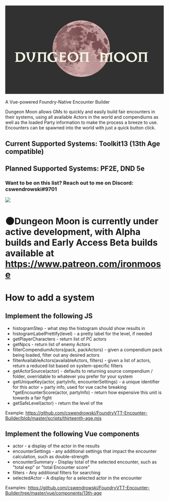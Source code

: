 ![](https://raw.githubusercontent.com/cswendrowski/FoundryVTT-Encounter-Builder/master/dungeonmoon_cover.png)

A Vue-powered Foundry-Native Encounter Builder

Dungeon Moon allows GMs to quickly and easily build fair encounters in their systems, using all available Actors in the world and compendiums as well as the loaded Party information to make the process a breeze to use. Encounters can be spawned into the world with just a quick button click.

## Current Supported Systems: Toolkit13 (13th Age compatible)
## Planned Supported Systems: PF2E, DND 5e
### Want to be on this list? Reach out to me on Discord: cswendrowski#9701

![](https://c10.patreonusercontent.com/3/eyJ3Ijo2MjB9/patreon-media/p/post/46097702/9789d4da1d7f4fe7a831dac72758ecf8/1.gif)

# 🌑Dungeon Moon is currently under active development, with Alpha builds and Early Access Beta builds available at https://www.patreon.com/ironmoose


# How to add a system

## Implement the following JS
* histogramStep - what step the histogram should show results in
* histogramLabelPrettify(level) - a pretty label for the level, if needed
* getPlayerCharacters - return list of PC actors
* getNpcs - return list of enemy Actors
* filterCompendiumActors(pack, packActors) - given a compendium pack being loaded, filter out any desired actors
* filterAvailableActors(availableActors, filters) - given a list of actors, return a reduced list based on system-specific filters
* getActorSource(actor) - defaults to returning source compendium / folder, overridable to whatever you prefer for your system
* getUniqueKey(actor, partyInfo, encounterSettings) - a unique identifier for this actor + party info, used for vue cache breaking
*getEncounterScore(actor, partyInfo) - return how expensive this unit is towards a fair fight
* getSafeLevel(actor) - return the level of the 

Example: https://github.com/cswendrowski/FoundryVTT-Encounter-Builder/blob/master/scripts/thirteenth-age.mjs

## Implement the following Vue components
* actor - a display of the actor in the results
* encounterSettings - any additional settings that impact the encounter calculation, such as double-strength
* encounterSummary - Display total of the selected encounter, such as "total exp" or "total Encounter score"
* filters - Any additional filters for searching
* selectedActor - A display for a selected actor in the encounter

Examples: https://github.com/cswendrowski/FoundryVTT-Encounter-Builder/tree/master/vue/components/13th-age
